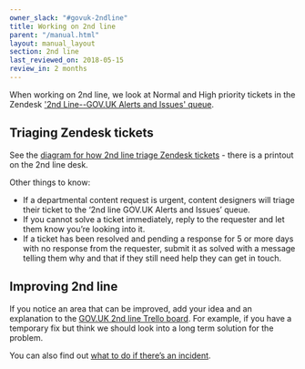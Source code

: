 ```yaml
---
owner_slack: "#govuk-2ndline"
title: Working on 2nd line
parent: "/manual.html"
layout: manual_layout
section: 2nd line
last_reviewed_on: 2018-05-15
review_in: 2 months
---
```


When working on 2nd line, we look at Normal and High priority tickets in the Zendesk ['2nd Line--GOV.UK Alerts and Issues' queue](https://govuk.zendesk.com/agent/filters/30791708). 

## Triaging Zendesk tickets
See the [diagram for how 2nd line triage Zendesk tickets](https://docs.google.com/presentation/d/1mUnkONOrto2SKRKAO6JnnSUHRLsMy4eZEoq75BGxC6E/edit#slide=id.g39d428fe59_0_0) - there is a printout on the 2nd line desk. 

Other things to know:

* If a departmental content request is urgent, content designers will triage their ticket to the ‘2nd line GOV.UK Alerts and Issues’ queue.
* If you cannot solve a ticket immediately, reply to the requester and let them know you’re looking into it.
* If a ticket has been resolved and pending a response  for 5 or more days with no response from the requester, submit it as solved with  a message telling them why and that if they still need help they can get in touch.

## Improving 2nd line

If you notice an area that can be improved, add your idea and an explanation to the [GOV.UK 2nd line Trello board](https://trello.com/b/M7UzqXpk/govuk-2nd-line). For example, if you have a temporary fix but think we should look into a long term solution for the problem.

You can also find out [what to do if there’s an incident](https://docs.publishing.service.gov.uk/manual/incident-management-guidance.html). 

